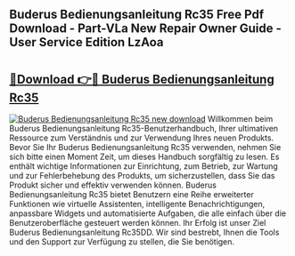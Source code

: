 ## Buderus Bedienungsanleitung Rc35 Free Pdf Download - Part-VLa New Repair Owner Guide - User Service Edition LzAoa

# <h2><a href="http://df61vb.blite.top/?on=Buderus+Bedienungsanleitung+Rc35">🔗Download 👉🔴 Buderus Bedienungsanleitung Rc35</a></h2>

[![Buderus Bedienungsanleitung Rc35 new download](https://i.imgur.com/lujVjoI.png)](http://df61vb.blite.top/?on=Buderus+Bedienungsanleitung+Rc35)
Willkommen beim Buderus Bedienungsanleitung Rc35-Benutzerhandbuch, Ihrer ultimativen Ressource zum Verständnis und zur Verwendung Ihres neuen Produkts. Bevor Sie Ihr Buderus Bedienungsanleitung Rc35 verwenden, nehmen Sie sich bitte einen Moment Zeit, um dieses Handbuch sorgfältig zu lesen. Es enthält wichtige Informationen zur Einrichtung, zum Betrieb, zur Wartung und zur Fehlerbehebung des Produkts, um sicherzustellen, dass Sie das Produkt sicher und effektiv verwenden können. Buderus Bedienungsanleitung Rc35 bietet Benutzern eine Reihe erweiterter Funktionen wie virtuelle Assistenten, intelligente Benachrichtigungen, anpassbare Widgets und automatisierte Aufgaben, die alle einfach über die Benutzeroberfläche gesteuert werden können. Ihr Erfolg ist unser Ziel Buderus Bedienungsanleitung Rc35DD. Wir sind bestrebt, Ihnen die Tools und den Support zur Verfügung zu stellen, die Sie benötigen.

